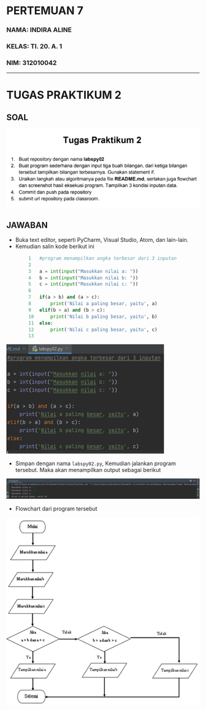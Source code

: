 # PERTEMUAN 7
### NAMA: INDIRA ALINE
### KELAS: TI. 20. A. 1
### NIM: 312010042
___________________________________________________________________________________

# TUGAS PRAKTIKUM 2

## SOAL

![Soal Pratikum 2](Gambar/soalpratikum2.png) <br>

## JAWABAN
  - Buka text editor, seperti PyCharm, Visual Studio, Atom, dan lain-lain.
  - Kemudian salin kode berikut ini
  

```python
        1   #program menampilkan angka terbesar dari 3 inputan
        2
        3   a = int(input("Masukkan nilai a: "))
        4   b = int(input("Masukkan nilai b: "))
        5   c = int(input("Masukkan nilai c: "))
        6
        7   if(a > b) and (a > c):
        8       print('Nilai a paling besar, yaitu', a)
        9   elif(b > a) and (b > c):
        10      print('Nilai b paling besar, yaitu', b)
        11  else:
        12      print('Nilai c paling besar, yaitu', c)
        13

```
  
![Input](Gambar/input.png) <br>

- Simpan dengan nama `labspy02.py`, Kemudian jalankan program tersebut. Maka akan menampilkan output sebagai berikut

![Output](Gambar/labspy02.png) <br>

- Flowchart dari program tersebut

![Flowchart](Gambar/flowchart.png) <br>
  
